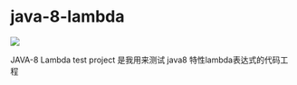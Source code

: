 # java-8-lambda

<a href='https://travis-ci.org/rexren/java-8-lambda/builds'><img src='https://travis-ci.org/rexren/java-8-lambda.svg?branch=master'></a>

JAVA-8 Lambda test project 是我用来测试 java8 特性lambda表达式的代码工程
